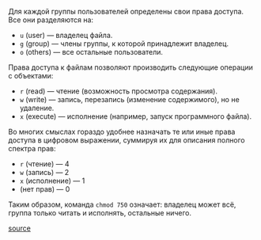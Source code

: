 Для каждой группы пользователей определены свои права доступа. Все они разделяются на:
- `u` (user) — владелец файла.
- `g` (group) — члены группы, к которой принадлежит владелец.
- `o` (others) — все остальные пользователи.

Права доступа к файлам позволяют производить следующие операции с объектами:
- `r` (read) — чтение (возможность просмотра содержания).
- `w` (write) — запись, перезапись (изменение содержимого), но не удаление.
- `x` (execute) — исполнение (например, запуск программного файла).

Во многих смыслах гораздо удобнее назначать те или иные права доступа в цифровом выражении, суммируя их для описания полного спектра прав:
- `r` (чтение) — 4
- `w` (запись) — 2
- `x` (исполнение) — 1
- (нет прав) — 0

Таким образом, команда `chmod 750` означает: владелец может всё, группа только читать и исполнять, остальные ничего.

[source](https://goldbusinessnet.com/dvizhok-wordpress/chmod-prava-dostupa-k-fajlam/)
